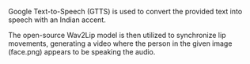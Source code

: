 Google Text-to-Speech (GTTS) is used to convert the provided text into speech with an Indian accent.  

The open-source Wav2Lip model is then utilized to synchronize lip movements, generating a video where the person in the given image (face.png) appears to be speaking the audio.
